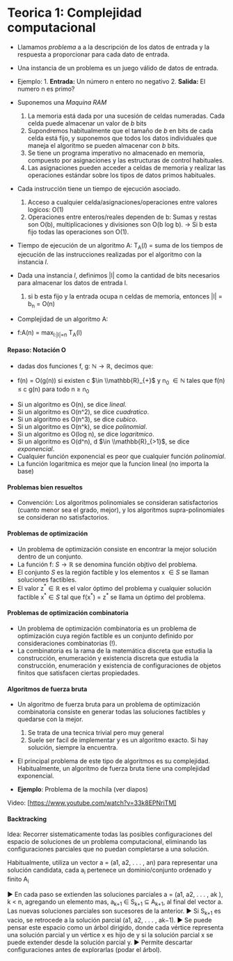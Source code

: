 # Teorica 1: Complejidad computacional
* Llamamos *problema* a a la descripción de los datos de entrada y la respuesta a proporcionar para cada dato de entrada.
* Una instancia de un problema es un juego válido de datos de entrada.
* Ejemplo: 
        1. **Entrada:** Un número n entero no negativo
        2. **Salida:** El numero n es primo?
* Suponemos una *Maquina RAM*
  1. La memoria está dada por una sucesión de celdas numeradas. Cada celda puede almacenar un valor de $b$ bits
  2. Supondremos habitualmente que el tamaño de $b$ en bits de cada celda está fijo, y suponemos que todos los datos individuales que maneja el algoritmo se pueden almacenar con $b$ bits.
  3. Se tiene un programa imperativo no almacenado en memoria, compuesto por asignaciones y las estructuras de control habituales.
  4. Las asignaciones pueden acceder a celdas de memoria y realizar las operaciones estándar sobre los tipos de datos primos habituales.

* Cada instrucción tiene un tiempo de ejecución asociado.
  1. Acceso a cualquier celda/asignaciones/operaciones entre valores logicos: O(1)
  2. Operaciones entre enteros/reales dependen de b: Sumas y restas son O(b), multiplicaciones y divisiones son O(b log b).
$\rightarrow$ Si b esta fijo todas las operaciones son O(1).

* Tiempo de ejecución de un algoritmo A:
  T<sub>A</sub>(*l*) = suma de los tiempos de ejecución de las instrucciones realizadas por el algoritmo con la instancia *l*.
* Dada una instancia *l*, definimos |l| como la cantidad de bits necesarios para almacenar los datos de entrada l.
  1. si b esta fijo y la entrada ocupa n celdas de memoria, entonces |l| = b<sub>n</sub> = O(n)
* Complejidad de un algoritmo A:
* f:A(n) = max<sub>l:|l|=n</sub> T<sub>A</sub>(l)

#### Repaso: Notación O
* dadas dos funciones f, g: $\mathbb{N} \rightarrow \mathbb{R}$, decimos que:
- f(n) = O(g(n)) si existen c $\in \\mathbb{R}_{+}$ y n<sub>0</sub> $\in \mathbb{N}$ tales que f(n) $\leq$ c g(n) para todo n $\geq$ n<sub>0</sub>

 * Si un algoritmo es O(n), se dice *lineal*.
 *  Si un algoritmo es O(n^2), se dice *cuadratico*.
 *   Si un algoritmo es O(n^3), se dice *cubico*.
 *   Si un algoritmo es O(n^k), se dice *polinomial*.
 *   Si un algoritmo es O(log n), se dice l*ogaritmico*.
 *   Si un algoritmo es O(d^n), d $\in \\mathbb{R}_{>1}$, se dice *exponencial*.
* Cualquier función exponencial es peor que cualquier función *polinomial*.
* La función logaritmica es mejor que la funcion lineal (no importa la base)

#### Problemas bien resueltos
* Convención: Los algoritmos polinomiales se consideran satisfactorios (cuanto menor sea el grado, mejor), y los algoritmos supra-polinomiales se consideran no satisfactorios.

#### Problemas de optimización
* Un problema de optimización consiste en encontrar la mejor solución dentro de un conjunto.
* La función f: $S \rightarrow \mathbb{R}$ se denomina función objtivo del problema.
* El conjunto $S$ es la región factible y los elementos x $\in S$ se llaman soluciones factibles.
* El valor z$^*$$\in \mathbb{R}$ es el valor óptimo del problema y cualquier solución factible x$^*$$\in S$ tal que f(x$^*$) = z$^*$ se llama un óptimo del problema.

#### Problemas de optimización combinatoria
* Un problema de optimización combinatoria es un problema de optimización cuya región factible es un conjunto definido por consideraciones combinatorias (!).
* La combinatoria es la rama de la matemática discreta que estudia la construcción, enumeración y existencia discreta que estudia la construcción, enumeración y existencia de configuraciones de objetos finitos que satisfacen ciertas propiedades.

#### Algoritmos de fuerza bruta
* Un algoritmo de fuerza bruta para un problema de optimización combinatoria consiste en generar todas las soluciones factibles y quedarse con la mejor.
  1. Se trata de una tecnica trivial pero muy general
  2. Suele ser facil de implementar y es un algoritmo exacto. Si hay solución, siempre la encuentra.
* El principal problema de este tipo de algoritmos es su complejidad. Habitualmente, un algoritmo de fuerza bruta tiene una complejidad exponencial.

* **Ejemplo**: Problema de la mochila (ver diapos)

Video: [https://www.youtube.com/watch?v=33k8EPNriTM] 

#### Backtracking
Idea: Recorrer sistematicamente todas las posibles configuraciones del espacio de soluciones de un problema computacional, eliminando las configuraciones parciales que no puedan completarse a una solución.

Habitualmente, utiliza un vector a = (a1, a2, . . . , an) para representar una solución candidata, cada a<sub>i</sub> pertenece un dominio/conjunto ordenado y finito A<sub>i</sub>

▶ En cada paso se extienden las soluciones parciales
a = (a1, a2, . . . , ak ), k < n, agregando un elemento mas,
a<sub>k+1</sub> $\in$ S<sub>k+1</sub> ⊆ A<sub>k+1</sub>, al final del vector a. Las nuevas soluciones parciales son sucesores de la anterior.
▶ Si S<sub>k+1</sub> es vacio, se retrocede a la solución parcial (a1, a2, . . . , ak−1).
▶ Se puede pensar este espacio como un árbol dirigido, donde
cada vértice representa una solución parcial y un vértice x es hijo de y si la solución parcial x se puede extender desde la solución parcial y.
▶ Permite descartar configuraciones antes de explorarlas (podar el árbol).
